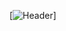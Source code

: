 [![Header](https://raw.githubusercontent.com/nithyagundamaraju1/<OWNER>/<OWNER>/readme_header.png "header-github")]

